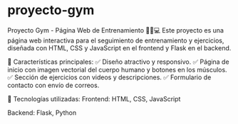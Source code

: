# proyecto-gym
Proyecto Gym - Página Web de Entrenamiento 🏋️‍♂️💻
Este proyecto es una página web interactiva para el seguimiento de entrenamiento y ejercicios, diseñada con HTML, CSS y JavaScript en el frontend y Flask en el backend.

📌 Características principales:
✅ Diseño atractivo y responsivo.
✅ Página de inicio con imagen vectorial del cuerpo humano y botones en los músculos.
✅ Sección de ejercicios con videos y descripciones.
✅ Formulario de contacto con envío de correos.

🔧 Tecnologías utilizadas:
Frontend: HTML, CSS, JavaScript

Backend: Flask, Python